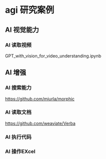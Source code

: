 # agi 研究案例

## AI 视觉能力

###  AI 读取视频
GPT_with_vision_for_video_understanding.ipynb

## AI 增强

### AI 搜索能力
https://github.com/miurla/morphic

### AI 读取文档
https://github.com/weaviate/Verba

### AI 执行代码


### AI 操作EXcel

### 
